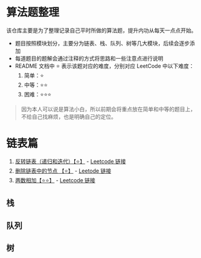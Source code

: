 # 算法题整理

该仓库主要是为了整理记录自己平时所做的算法题，提升内功从每天一点点开始。

- 题目按照模块划分，主要分为链表、栈、队列、树等几大模块，后续会逐步添加
- 每道题目的题解会通过注释的方式将思路和一些注意点进行说明
- README 文档中 ⭐️ 表示该题对应的难度，分别对应 LeetCode 中以下难度：
  1. 简单：⭐️
  2. 中等：⭐️⭐️
  3. 困难：⭐️⭐️⭐️

> 因为本人可以说是算法小白，所以前期会将重点放在简单和中等的题目上，不给自己找麻烦，也是明确自己的定位。

# 链表篇

1. [反转链表（递归和迭代）【⭐️】](/链表/206-反转链表.js) - [Leetcode 链接](https://leetcode-cn.com/problems/reverse-linked-list/)
2. [删除链表中的节点 【⭐️】](/链表/237-删除链表中的节点.js) - [Leetode 链接](https://leetcode-cn.com/problems/delete-node-in-a-linked-list/)
3. [两数相加【⭐️⭐️】](/链表/22-两数相加.js) - [Leetcode 链接](https://leetcode-cn.com/problems/add-two-numbers/)

## 栈

## 队列

## 树
